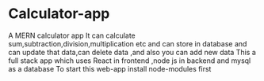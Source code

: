 # Calculator-app
A MERN calculator app
It can calculate sum,subtraction,division,multiplication etc and can store in database and can update that data,can delete data ,and also you can add new data
This a full stack app which uses React in frontend ,node js in backend and mysql as a database 
To start this web-app install node-modules first 
